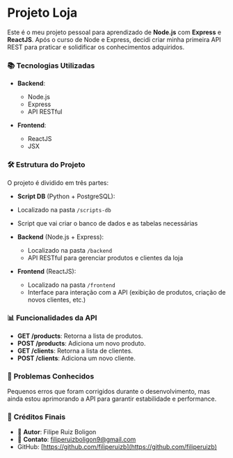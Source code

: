 # Projeto Loja

Este é o meu projeto pessoal para aprendizado de **Node.js** com **Express** e **ReactJS**. Após o curso de Node e Express, decidi criar minha primeira API REST para praticar e solidificar os conhecimentos adquiridos.

### 📚 **Tecnologias Utilizadas**

- **Backend**:
  - Node.js
  - Express
  - API RESTful

- **Frontend**:
  - ReactJS
  - JSX

### 🛠 **Estrutura do Projeto**

O projeto é dividido em três partes:

- **Script DB** (Python + PostgreSQL):
- Localizado na pasta `/scripts-db`
- Script que vai criar o banco de dados e as tabelas necessárias

- **Backend** (Node.js + Express): 
  - Localizado na pasta `/backend`
  - API RESTful para gerenciar produtos e clientes da loja

- **Frontend** (ReactJS):
  - Localizado na pasta `/frontend`
  - Interface para interação com a API (exibição de produtos, criação de novos clientes, etc.)

### 📊 **Funcionalidades da API**

- **GET /products**: Retorna a lista de produtos.
- **POST /products**: Adiciona um novo produto.
- **GET /clients**: Retorna a lista de clientes.
- **POST /clients**: Adiciona um novo cliente.

### 🐛 **Problemas Conhecidos**

Pequenos erros que foram corrigidos durante o desenvolvimento, mas ainda estou aprimorando a API para garantir estabilidade e performance.

### 🎨 **Créditos Finais**

- 🔗 **Autor**: Filipe Ruiz Boligon
- 📧 **Contato**: [filiperuizboligon9@gmail.com](mailto:filiperuizboligon9@gmail.com)
- GitHub: [https://github.com/filiperuizb](https://github.com/filiperuizb)
